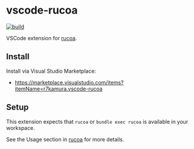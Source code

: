# vscode-rucoa

[![build](https://github.com/r7kamura/vscode-rucoa/actions/workflows/build.yml/badge.svg)](https://github.com/r7kamura/vscode-rucoa/actions/workflows/build.yml)

VSCode extension for [rucoa](https://github.com/r7kamura/rucoa).

## Install

Install via Visual Studio Marketplace:

- https://marketplace.visualstudio.com/items?itemName=r7kamura.vscode-rucoa

## Setup

This extension expects that `rucoa` or `bundle exec rucoa` is available in your workspace.

See the Usage section in [rucoa](https://github.com/r7kamura/rucoa) for more details.
